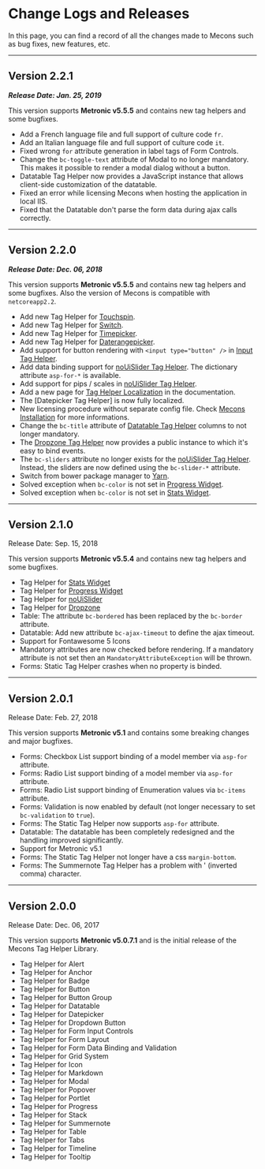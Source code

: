 # Change Logs and Releases

In this page, you can find a record of all the changes made to Mecons such as bug fixes, new features, etc.

---

## Version 2.2.1

***Release Date: Jan. 25, 2019***

This version supports **Metronic v5.5.5** and contains new tag helpers and some bugfixes.

* Add a French language file and full support of culture code `fr`.
* Add an Italian language file and full support of culture code `it`.
* Fixed wrong `for` attribute generation in label tags of Form Controls.
* Change the `bc-toggle-text` attribute of Modal to no longer mandatory. This makes it possible to render a modal dialog without a button.
* Datatable Tag Helper now provides a JavaScript instance that allows client-side customization of the datatable.
* Fixed an error while licensing Mecons when hosting the application in local IIS.
* Fixed that the Datatable don't parse the form data during ajax calls correctly.

---

## Version 2.2.0

***Release Date: Dec. 06, 2018***

This version supports **Metronic v5.5.5** and contains new tag helpers and some bugfixes. Also the version of Mecons is compatible with `netcoreapp2.2`.

* Add new Tag Helper for [Touchspin](forms/touchspin.md).
* Add new Tag Helper for [Switch](forms/switch.md).
* Add new Tag Helper for [Timepicker](forms/timepicker.md).
* Add new Tag Helper for [Daterangepicker](forms/daterangepicker.md).
* Add support for button rendering with `<input type="button" />` in [Input Tag Helper](forms/input.md).
* Add data binding support for [noUiSlider Tag Helper](forms/nouislider.md). The dictionary attribute `asp-for-*` is available.
* Add support for pips / scales in [noUiSlider Tag Helper](forms/nouislider.md).
* Add a new page for [Tag Helper Localization](localization.md) in the documentation.
* The [Datepicker Tag Helper] is now fully localized.
* New licensing procedure without separate config file. Check [Mecons Installation](installation/mecons-installation.md) for more informations.
* Change the `bc-title` attribute of [Datatable Tag Helper](components/datatable.md) columns to not longer mandatory.
* The [Dropzone Tag Helper](forms/dropzone.md) now provides a public instance to which it's easy to bind events.
* The `bc-sliders` attribute no longer exists for the [noUiSlider Tag Helper](forms/nouislider.md). Instead, the sliders are now defined using the `bc-slider-*` attribute.
* Switch from bower package manager to [Yarn](https://yarnpkg.com).
* Solved exception when `bc-color` is not set in [Progress Widget](content/progress-widget.md).
* Solved exception when `bc-color` is not set in [Stats Widget](content/stats-widget.md).

---

## Version 2.1.0

Release Date: Sep. 15, 2018

This version supports **Metronic v5.5.4** and contains new tag helpers and some bugfixes.

<ul class="changelog">
    <li class="ch-added">Tag Helper for <a href="/Documentation/Mecons?view=StatsWidget">Stats Widget</a></li>
    <li class="ch-added">Tag Helper for <a href="/Documentation/Mecons?view=ProgressWidget">Progress Widget</a></li>
    <li class="ch-added">Tag Helper for <a href="/Documentation/Mecons?view=Controls_NoUiSlider">noUiSlider</a></li>
    <li class="ch-added">Tag Helper for <a href="/Documentation/Mecons?view=Controls_Dropzone">Dropzone</a></li>
    <li class="ch-changed">Table: The attribute <code>bc-bordered</code> has been replaced by the <code>bc-border</code> attribute.</li>
    <li class="ch-changed">Datatable: Add new attribute <code>bc-ajax-timeout</code> to define the ajax timeout.</li>
    <li class="ch-changed">Support for Fontawesome 5 Icons</li>
    <li class="ch-changed">Mandatory attributes are now checked before rendering. If a mandatory attribute is not set then an <code>MandatoryAttributeException</code> will be thrown.</li>
    <li class="ch-fixed">Forms: Static Tag Helper crashes when no property is binded.</li>
</ul>

---

## Version 2.0.1

Release Date: Feb. 27, 2018

This version supports **Metronic v5.1** and contains some breaking changes and major bugfixes.

<ul class="changelog">
    <li class="ch-changed">Forms: Checkbox List support binding of a model member via <code>asp-for</code> attribute.</li>
    <li class="ch-changed">Forms: Radio List support binding of a model member via <code>asp-for</code> attribute.</li>
    <li class="ch-changed">Forms: Radio List support binding of Enumeration values via <code>bc-items</code> attribute.</li>
    <li class="ch-changed">Forms: Validation is now enabled by default (not longer necessary to set <code>bc-validation</code> to <code>true</code>).</li>
    <li class="ch-changed">Forms: The Static Tag Helper now supports <code>asp-for</code> attribute.</li>
    <li class="ch-changed">Datatable: The datatable has been completely redesigned and the handling improved significantly.</li>
    <li class="ch-changed">Support for Metronic v5.1</li>
    <li class="ch-fixed">Forms: The Static Tag Helper not longer have a css <code>margin-bottom</code>.</li>
    <li class="ch-fixed">Forms: The Summernote Tag Helper has a problem with ' (inverted comma) character.</li>
</ul>

---

## Version 2.0.0

Release Date: Dec. 06, 2017

This version supports **Metronic v5.0.7.1** and is the initial release of the Mecons Tag Helper Library.

<ul class="changelog">
    <li class="ch-added">Tag Helper for Alert</li>
    <li class="ch-added">Tag Helper for Anchor</li>
    <li class="ch-added">Tag Helper for Badge</li>
    <li class="ch-added">Tag Helper for Button</li>
    <li class="ch-added">Tag Helper for Button Group</li>
    <li class="ch-added">Tag Helper for Datatable</li>
    <li class="ch-added">Tag Helper for Datepicker</li>
    <li class="ch-added">Tag Helper for Dropdown Button</li>
    <li class="ch-added">Tag Helper for Form Input Controls</li>
    <li class="ch-added">Tag Helper for Form Layout</li>
    <li class="ch-added">Tag Helper for Form Data Binding and Validation</li>
    <li class="ch-added">Tag Helper for Grid System</li>
    <li class="ch-added">Tag Helper for Icon</li>
    <li class="ch-added">Tag Helper for Markdown</li>
    <li class="ch-added">Tag Helper for Modal</li>
    <li class="ch-added">Tag Helper for Popover</li>
    <li class="ch-added">Tag Helper for Portlet</li>
    <li class="ch-added">Tag Helper for Progress</li>
    <li class="ch-added">Tag Helper for Stack</li>
    <li class="ch-added">Tag Helper for Summernote</li>
    <li class="ch-added">Tag Helper for Table</li>
    <li class="ch-added">Tag Helper for Tabs</li>
    <li class="ch-added">Tag Helper for Timeline</li>
    <li class="ch-added">Tag Helper for Tooltip</li>
</ul>